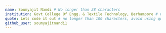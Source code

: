 ```yaml
---
name: Soumyajit Nandi # No longer than 28 characters
institution: Govt College Of Engg. & Textile Technology, Berhampore # no longer than 58 characters
quote: Lets code it out # no longer than 100 characters, avoid using quotes(") to guarantee the format remains the same.
github_user: soumyajitnandi1
---
```

